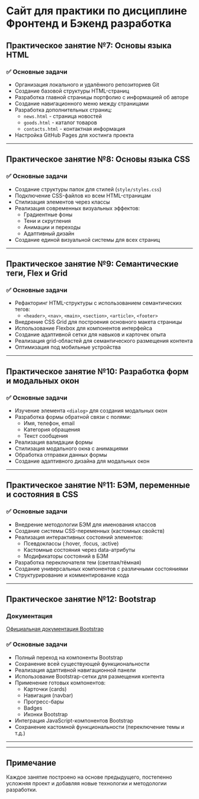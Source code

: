 # Сайт для практики по дисциплине Фронтенд и Бэкенд разработка

## Практическое занятие №7: Основы языка HTML
### ✅ Основные задачи
- Организация локального и удалённого репозиториев Git
- Создание базовой структуры HTML-страниц
- Разработка главной страницы портфолио с информацией об авторе
- Создание навигационного меню между страницами
- Разработка дополнительных страниц:
  - `news.html` - страница новостей
  - `goods.html` - каталог товаров  
  - `contacts.html` - контактная информация
- Настройка GitHub Pages для хостинга проекта

---

##  Практическое занятие №8: Основы языка CSS
### ✅ Основные задачи
- Создание структуры папок для стилей (`style/styles.css`)
- Подключение CSS-файлов ко всем HTML-страницам
- Стилизация элементов через классы
- Реализация современных визуальных эффектов:
  - Градиентные фоны
  - Тени и скругления
  - Анимации и переходы
  - Адаптивный дизайн
- Создание единой визуальной системы для всех страниц

---

## Практическое занятие №9: Семантические теги, Flex и Grid
### ✅ Основные задачи
- Рефакторинг HTML-структуры с использованием семантических тегов:
  - `<header>`, `<nav>`, `<main>`, `<section>`, `<article>`, `<footer>`
- Внедрение CSS Grid для построения основного макета страницы
- Использование Flexbox для компонентов интерфейса
- Создание адаптивной сетки для навыков и карточек опыта
- Реализация grid-областей для семантического размещения контента
- Оптимизация под мобильные устройства

---

##  Практическое занятие №10: Разработка форм и модальных окон

### ✅ Основные задачи
- Изучение элемента `<dialog>` для создания модальных окон
- Разработка формы обратной связи с полями:
  - Имя, телефон, email
  - Категория обращения
  - Текст сообщения
- Реализация валидации формы
- Стилизация модального окна с анимациями
- Обработка отправки данных формы
- Создание адаптивного дизайна для модальных окон

---

## Практическое занятие №11: БЭМ, переменные и состояния в CSS

### ✅ Основные задачи
- Внедрение методологии БЭМ для именования классов
- Создание системы CSS-переменных (кастомных свойств)
- Реализация интерактивных состояний элементов:
  - Псевдоклассы (:hover, :focus, :active)
  - Кастомные состояния через data-атрибуты
  - Модификаторы состояний в БЭМ
- Разработка переключателя тем (светлая/тёмная)
- Создание универсальных компонентов с различными состояниями
- Структурирование и комментирование кода

---

##  Практическое занятие №12: Bootstrap
### Документация
[Официальная документация Bootstrap](https://getbootstrap.com/docs/5.0/getting-started/introduction/)

### ✅ Основные задачи
- Полный переход на компоненты Bootstrap
- Сохранение всей существующей функциональности
- Реализация адаптивной навигационной панели
- Использование Bootstrap-сетки для размещения контента
- Применение готовых компонентов:
  - Карточки (cards)
  - Навигация (navbar)
  - Прогресс-бары
  - Badges
  - Иконки Bootstrap
- Интеграция JavaScript-компонентов Bootstrap
- Сохранение кастомной функциональности (переключение темы и т.д.)

---

---

##  Примечание
Каждое занятие построено на основе предыдущего, постепенно усложняя проект и добавляя новые технологии и методологии разработки.